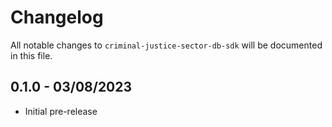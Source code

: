 # Changelog

All notable changes to `criminal-justice-sector-db-sdk` will be documented in this file.

## 0.1.0 - 03/08/2023
- Initial pre-release
